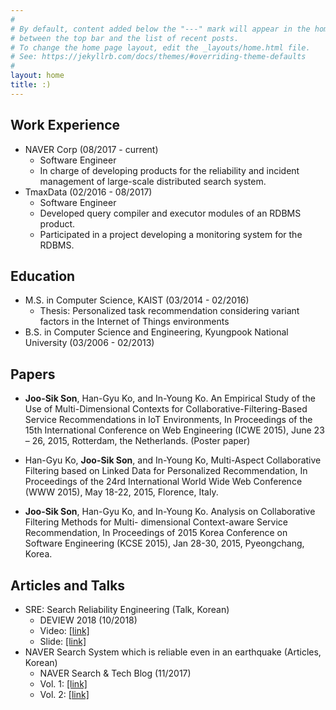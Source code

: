 ```yaml
---
#
# By default, content added below the "---" mark will appear in the home page
# between the top bar and the list of recent posts.
# To change the home page layout, edit the _layouts/home.html file.
# See: https://jekyllrb.com/docs/themes/#overriding-theme-defaults
#
layout: home
title: :)
---
```


## Work Experience
* NAVER Corp (08/2017 - current)
  * Software Engineer
  * In charge of developing products for the reliability and incident management of large-scale distributed search system.
* TmaxData (02/2016 - 08/2017)
  * Software Engineer
  * Developed query compiler and executor modules of an RDBMS product.
  * Participated in a project developing a monitoring system for the RDBMS.

## Education
* M.S. in Computer Science, KAIST (03/2014 - 02/2016)
  * Thesis: Personalized task recommendation considering variant factors in the Internet of Things environments
* B.S. in Computer Science and Engineering, Kyungpook National University (03/2006 - 02/2013)

## Papers
* **Joo-Sik Son**, Han-Gyu Ko, and In-Young Ko. An Empirical Study of the Use of Multi-Dimensional Contexts for Collaborative-Filtering-Based Service Recommendations in IoT Environments, In Proceedings of the 15th International Conference on Web Engineering (ICWE 2015), June 23 – 26, 2015, Rotterdam, the Netherlands. (Poster paper)

* Han-Gyu Ko, **Joo-Sik Son**, and In-Young Ko, Multi-Aspect Collaborative Filtering based on Linked Data for Personalized Recommendation, In Proceedings of the 24rd International World Wide Web Conference (WWW 2015), May 18-22, 2015, Florence, Italy.

* **Joo-Sik Son**, Han-Gyu Ko, and In-Young Ko. Analysis on Collaborative Filtering Methods for Multi- dimensional Context-aware Service Recommendation, In Proceedings of 2015 Korea Conference on Software Engineering (KCSE 2015), Jan 28-30, 2015, Pyeongchang, Korea.

## Articles and Talks
* SRE: Search Reliability Engineering (Talk, Korean)
  * DEVIEW 2018 (10/2018)
  * Video: [[link]](https://deview.kr/2018/schedule/253?lang=en)
  * Slide: [[link]](https://www.slideshare.net/deview/216sresearchreliabilityengineering) 
* NAVER Search System which is reliable even in an earthquake (Articles, Korean)
  * NAVER Search & Tech Blog (11/2017)
  * Vol. 1: [[link]](http://blog.naver.com/naver_search/221150527232)
  * Vol. 2: [[link]](http://blog.naver.com/naver_search/221151934172)

